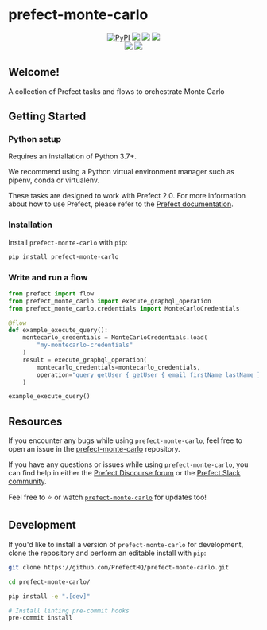 # prefect-monte-carlo

<p align="center">
    <a href="https://pypi.python.org/pypi/prefect-monte-carlo/" alt="PyPI version">
        <img alt="PyPI" src="https://img.shields.io/pypi/v/prefect-monte-carlo?color=0052FF&labelColor=090422"></a>
    <a href="https://github.com/PrefectHQ/prefect-monte-carlo/" alt="Stars">
        <img src="https://img.shields.io/github/stars/PrefectHQ/prefect-monte-carlo?color=0052FF&labelColor=090422" /></a>
    <a href="https://pepy.tech/badge/prefect-monte-carlo/" alt="Downloads">
        <img src="https://img.shields.io/pypi/dm/prefect-monte-carlo?color=0052FF&labelColor=090422" /></a>
    <a href="https://github.com/PrefectHQ/prefect-monte-carlo/pulse" alt="Activity">
        <img src="https://img.shields.io/github/commit-activity/m/PrefectHQ/prefect-monte-carlo?color=0052FF&labelColor=090422" /></a>
    <br>
    <a href="https://prefect-monte-carlo-community.slack.com" alt="Slack">
        <img src="https://img.shields.io/badge/slack-join_community-red.svg?color=0052FF&labelColor=090422&logo=slack" /></a>
    <a href="https://discourse.prefect-monte-carlo.io/" alt="Discourse">
        <img src="https://img.shields.io/badge/discourse-browse_forum-red.svg?color=0052FF&labelColor=090422&logo=discourse" /></a>
</p>

## Welcome!

A collection of Prefect tasks and flows to orchestrate Monte Carlo

## Getting Started

### Python setup

Requires an installation of Python 3.7+.

We recommend using a Python virtual environment manager such as pipenv, conda or virtualenv.

These tasks are designed to work with Prefect 2.0. For more information about how to use Prefect, please refer to the [Prefect documentation](https://orion-docs.prefect.io/).

### Installation

Install `prefect-monte-carlo` with `pip`:

```bash
pip install prefect-monte-carlo
```

### Write and run a flow

```python
from prefect import flow
from prefect_monte_carlo import execute_graphql_operation
from prefect_monte_carlo.credentials import MonteCarloCredentials

@flow
def example_execute_query():
    montecarlo_credentials = MonteCarloCredentials.load(
        "my-montecarlo-credentials"
    )
    result = execute_graphql_operation(
        montecarlo_credentials=montecarlo_credentials,
        operation="query getUser { getUser { email firstName lastName }}",
    )

example_execute_query()
```

## Resources

If you encounter any bugs while using `prefect-monte-carlo`, feel free to open an issue in the [prefect-monte-carlo](https://github.com/PrefectHQ/prefect-monte-carlo) repository.

If you have any questions or issues while using `prefect-monte-carlo`, you can find help in either the [Prefect Discourse forum](https://discourse.prefect.io/) or the [Prefect Slack community](https://prefect.io/slack).

Feel free to ⭐️ or watch [`prefect-monte-carlo`](https://github.com/PrefectHQ/prefect-monte-carlo) for updates too!

## Development

If you'd like to install a version of `prefect-monte-carlo` for development, clone the repository and perform an editable install with `pip`:

```bash
git clone https://github.com/PrefectHQ/prefect-monte-carlo.git

cd prefect-monte-carlo/

pip install -e ".[dev]"

# Install linting pre-commit hooks
pre-commit install
```
